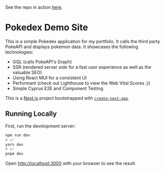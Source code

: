 See the repo in action [here](https://pokedex.victorhernandez.engineer).

# Pokedex Demo Site
This is a simple Pokedex application for my portfolio. It calls the third party PokeAPI and displays pokemon data.
It showcases the following technologies:
- GQL (calls PokeAPI's Graph)
- SSR (rendered server side for a fast user experience as well as the valuable SEO)
- Using React MUI for a consistent UI 
- Performant (check out Lighthouse to view the Web Vital Scores ;))
- Simple Cyprus E2E and Component Testing

This is a [Next.js](https://nextjs.org/) project bootstrapped with [`create-next-app`](https://github.com/vercel/next.js/tree/canary/packages/create-next-app).

## Running Locally

First, run the development server:

```bash
npm run dev
# or
yarn dev
# or
pnpm dev
```

Open [http://localhost:3000](http://localhost:3000) with your browser to see the result.